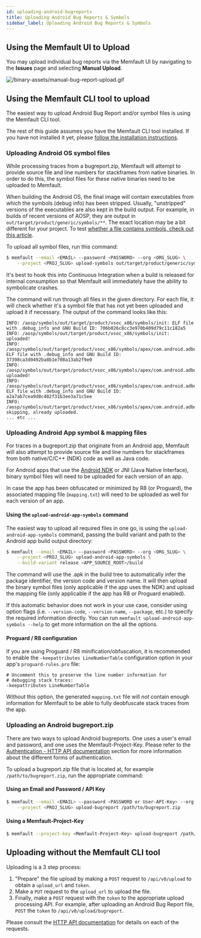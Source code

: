 ```yaml
---
id: uploading-android-bugreports
title: Uploading Android Bug Reports & Symbols
sidebar_label: Uploading Android Bug Reports & Symbols
---
```


## Using the Memfault UI to Upload

You may upload individual bug reports via the Memfault UI by navigating to the
**Issues** page and selecting **Manual Upload**.

![/binary-assets/manual-bug-report-upload.gif](/binary-assets/manual-bug-report-upload.gif)

## Using the Memfault CLI tool to upload

The easiest way to upload Android Bug Report and/or symbol files is using the
Memfault CLI tool.

The rest of this guide assumes you have the Memfault CLI tool installed. If you
have not installed it yet, please
[follow the installation instructions](/docs/ci/install-memfault-cli).

### Uploading Android OS symbol files

While processing traces from a bugreport.zip, Memfault will attempt to provide
source file and line numbers for stackframes from native binaries. In order to
do this, the symbol files for these native binaries need to be uploaded to
Memfault.

When building the Android OS, the final image will contain executables from
which the symbols (debug info) has been stripped. Usually, "unstripped" versions
of the executables are also kept in the build output. For example, in builds of
recent versions of AOSP, they are output in
`out/target/product/generic/symbols/**`. The exact location may be a bit
different for your project. To test
[whether a file contains symbols, check out this article](/troubleshooting/uploading-symbol-file-is-invalid.md).

To upload all symbol files, run this command:

```bash
$ memfault --email <EMAIL> --password <PASSWORD> --org <ORG_SLUG> \
    --project <PROJ_SLUG> upload-symbols out/target/product/generic/symbols
```

It's best to hook this into Continuous Integration when a build is released for
internal consumption so that Memfault will immediately have the ability to
symbolicate crashes.

The command will run through all files in the given directory. For each file, it
will check whether it's a symbol file that has not yet been uploaded and upload
it if necessary. The output of the command looks like this:

```text
INFO: /aosp/symbols/out/target/product/vsoc_x86/symbols/init: ELF file with .debug_info and GNU Build ID: 706b026c8cc3e970b409d79c11c182a5
INFO: /aosp/symbols/out/target/product/vsoc_x86/symbols/init: uploaded!
INFO: /aosp/symbols/out/target/product/vsoc_x86/symbols/apex/com.android.adbd/bin/adbd: ELF file with .debug_info and GNU Build ID: 37398ca3d0492ba8b1e708a13ab2f9e0
INFO: /aosp/symbols/out/target/product/vsoc_x86/symbols/apex/com.android.adbd/bin/adbd: uploaded!
INFO: /aosp/symbols/out/target/product/vsoc_x86/symbols/apex/com.android.adbd/lib/libcrypto.so: ELF file with .debug_info and GNU Build ID: a2a7ab7cea9d8c482f31b3ee3a71c5ee
INFO: /aosp/symbols/out/target/product/vsoc_x86/symbols/apex/com.android.adbd/lib/libcrypto.so: skipping, already uploaded.
... etc ...
```

### Uploading Android App symbol & mapping files

For traces in a bugreport.zip that originate from an Android app, Memfault will
also attempt to provide source file and line numbers for stackframes from both
native/C/C++ (NDK) code as well as Java code.

For Android apps that use the [Android NDK](https://developer.android.com/ndk/)
or JNI (Java Native Interface), binary symbol files will need to be uploaded for
each version of an app.

In case the app has been obfuscated or minimized by R8 (or Proguard), the
associated mapping file (`mapping.txt`) will need to be uploaded as well for
each version of an app.

#### Using the `upload-android-app-symbols` command

The easiest way to upload all required files in one go, is using the
`upload-android-app-symbols` command, passing the build variant and path to the
Android app build output directory:

```bash
$ memfault --email <EMAIL> --password <PASSWORD> --org <ORG_SLUG> \
    --project <PROJ_SLUG> upload-android-app-symbols \
    --build-variant release <APP_SOURCE_ROOT>/build
```

The command will use the .apk in the build tree to automatically infer the
package identifier, the version code and version name. It will then upload the
binary symbol files (only applicable if the app uses the NDK) and upload the
mapping file (only applicable if the app has R8 or Proguard enabled).

If this automatic behavior does not work in your use case, consider using option
flags (i.e. `--version-code`, `--version-name`, `--package`, etc.) to specify
the required information directly. You can run
`memfault upload-android-app-symbols --help` to get more information on the all
the options.

#### Proguard / R8 configuration

If you are using Proguard / R8 minification/obfuscation, it is recommended to
enable the `-keepattributes LineNumberTable` configuration option in your app's
`proguard-rules.pro` file:

```
# Uncomment this to preserve the line number information for
# debugging stack traces:
-keepattributes LineNumberTable
```

Without this option, the generated `mapping.txt` file will _not_ contain enough
information for Memfault to be able to fully deobfuscate stack traces from the
app.

### Uploading an Android bugreport.zip

There are two ways to upload Android bugreports. One uses a user's email and
password, and one uses the Memfault-Project-Key. Please refer to the
[Authentication - HTTP API documentation](https://api-docs.memfault.com/?version=latest#authentication)
section for more information about the different forms of authentication.

To upload a bugreport.zip file that is located at, for example
`/path/to/bugreport.zip`, run the appropriate command:

#### Using an Email and Password / API Key

```bash
$ memfault --email <EMAIL> --password <PASSWORD or User-API-Key> --org <ORG_SLUG> \
    --project <PROJ_SLUG> upload-bugreport /path/to/bugreport.zip
```

#### Using a Memfault-Project-Key

```bash
$ memfault --project-key <Memfault-Project-Key> upload-bugreport /path/to/bugreport.zip
```

## Uploading without the Memfault CLI tool

Uploading is a 3 step process:

1. "Prepare" the file upload by making a `POST` request to `/api/v0/upload` to
   obtain a `upload_url` and `token`.
2. Make a `PUT` request to the `upload_url` to upload the file.
3. Finally, make a `POST` request with the `token` to the appropriate upload
   processing API. For example, after uploading an Android Bug Report file,
   `POST` the `token` to `/api/v0/upload/bugreport`.

Please consult the [HTTP API documentation](https://api-docs.memfault.com) for
details on each of the requests.
